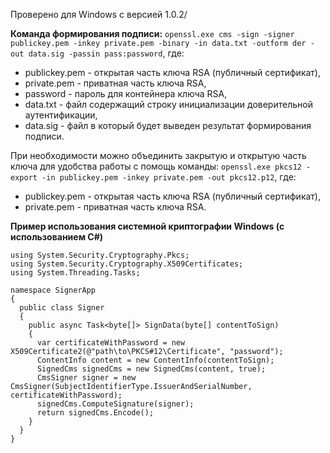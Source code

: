 Проверено для Windows с версией 1.0.2/

**Команда формирования подписи:** ```openssl.exe cms -sign -signer publickey.pem -inkey private.pem -binary -in data.txt -outform der -out data.sig -passin pass:password```, где:
* publickey.pem - открытая часть ключа RSA (публичный сертификат),
* private.pem - приватная часть ключа RSA,
* password - пароль для контейнера ключа RSA,
* data.txt - файл содержащий строку инициализации доверительной аутентификации,
* data.sig - файл в который будет выведен результат формирования подписи.

При необходимости можно объединить закрытую и открытую часть ключа для удобства работы с помощь команды:
```openssl.exe pkcs12 -export -in publickey.pem -inkey private.pem -out pkcs12.p12```, где:
* publickey.pem - открытая часть ключа RSA (публичный сертификат),
* private.pem - приватная часть ключа RSA.

**Пример использования системной криптографии Windows (с использованием C#)**  
```
using System.Security.Cryptography.Pkcs;
using System.Security.Cryptography.X509Certificates;
using System.Threading.Tasks;
 
namespace SignerApp
{
  public class Signer
  {
    public async Task<byte[]> SignData(byte[] contentToSign)
    {
      var certificateWithPassword = new X509Certificate2(@"path\to\PKCS#12\Certificate", "password");
      ContentInfo content = new ContentInfo(contentToSign);
      SignedCms signedCms = new SignedCms(content, true);
      CmsSigner signer = new CmsSigner(SubjectIdentifierType.IssuerAndSerialNumber, certificateWithPassword);
      signedCms.ComputeSignature(signer);
      return signedCms.Encode();
    }
  }
}
```

